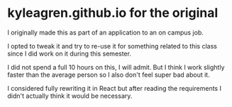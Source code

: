# kyleagren.github.io for the original

I originally made this as part of an application to an on campus job. 

I opted to tweak it and try to re-use it for something related to this class since I did work on it during this semester. 

I did not spend a full 10 hours on this, I will admit. But I think I work slightly faster than the average person so I also don't feel super bad about it. 

I considered fully rewriting it in React but after reading the requirements I didn't actually think it would be necessary.